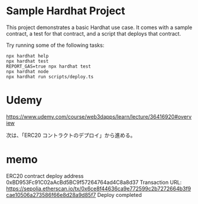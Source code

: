 # Sample Hardhat Project

This project demonstrates a basic Hardhat use case. It comes with a sample contract, a test for that contract, and a script that deploys that contract.

Try running some of the following tasks:

```shell
npx hardhat help
npx hardhat test
REPORT_GAS=true npx hardhat test
npx hardhat node
npx hardhat run scripts/deploy.ts
```

# Udemy

https://www.udemy.com/course/web3dapps/learn/lecture/36416920#overview

次は、「ERC20 コントラクトのデプロイ」から進める。

# memo

ERC20 contract deploy address 0xBD953Fc91C02aAcBd5BC9f57264764ad4C8a8d37
Transaction URL: https://sepolia.etherscan.io/tx/0x6ce8f44636ca9e772599c2b7272664b3f9cae10506a273586f66e8d28a9d85f7
Deploy completed
